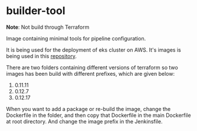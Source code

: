 # builder-tool

**Note**: Not build through Terraform

Image containing minimal tools for pipeline configuration.

It is being used for the deployment of eks cluster on AWS. It's images is being used in this [repository](https://github.com/stakater/terraform-aws-eks).

There are two folders containing different versions of terraform so two images has been build with different prefixes, which are given below:

1. 0.11.11
2. 0.12.7
3. 0.12.17

When you want to add a package or re-build the image, change the Dockerfile in the folder, and then copy that Dockerfile in the main Dockerfile at root directory. And change the image prefix in the Jenkinsfile.
